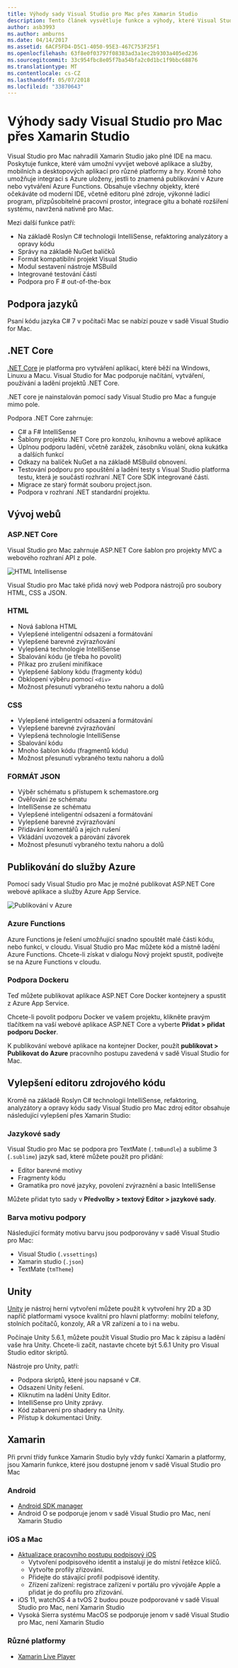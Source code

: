 ```yaml
---
title: Výhody sady Visual Studio pro Mac přes Xamarin Studio
description: Tento článek vysvětluje funkce a výhody, které Visual Studio pro Mac nabízí v porovnání s Xamarin Studio
author: asb3993
ms.author: amburns
ms.date: 04/14/2017
ms.assetid: 6ACF5FD4-D5C1-4050-95E3-467C753F25F1
ms.openlocfilehash: 63f8e0f03797f08383ad3a1ec2b9303a405ed236
ms.sourcegitcommit: 33c954fbc8e05f7ba54bfa2c0d1bc1f9bbc68876
ms.translationtype: MT
ms.contentlocale: cs-CZ
ms.lasthandoff: 05/07/2018
ms.locfileid: "33870643"
---
```

# <a name="benefits-of-visual-studio-for-mac-over-xamarin-studio"></a>Výhody sady Visual Studio pro Mac přes Xamarin Studio 
 
Visual Studio pro Mac nahradili Xamarin Studio jako plné IDE na macu. Poskytuje funkce, které vám umožní vyvíjet webové aplikace a služby, mobilních a desktopových aplikací pro různé platformy a hry. Kromě toho umožňuje integraci s Azure uloženy, jestli to znamená publikování v Azure nebo vytváření Azure Functions. Obsahuje všechny objekty, které očekáváte od moderní IDE, včetně editoru plné zdroje, výkonné ladicí program, přizpůsobitelné pracovní prostor, integrace gitu a bohaté rozšíření systému, navržená nativně pro Mac.

Mezi další funkce patří:

* Na základě Roslyn C# technologii IntelliSense, refaktoring analyzátory a opravy kódu
* Správy na základě NuGet balíčků
* Formát kompatibilní projekt Visual Studio
* Modul sestavení nástroje MSBuild
* Integrované testování částí
* Podpora pro F # out-of-the-box

## <a name="language-support"></a>Podpora jazyků

Psaní kódu jazyka C# 7 v počítači Mac se nabízí pouze v sadě Visual Studio for Mac.

## <a name="net-core"></a>.NET Core

[.NET Core](https://www.microsoft.com/net/core#macos) je platforma pro vytváření aplikací, které běží na Windows, Linuxu a Macu. Visual Studio for Mac podporuje načítání, vytváření, používání a ladění projektů .NET Core.

.NET core je nainstalován pomocí sady Visual Studio pro Mac a funguje mimo pole.

Podpora .NET Core zahrnuje:

* C# a F# IntelliSense
* Šablony projektu .NET Core pro konzolu, knihovnu a webové aplikace
* Úplnou podporu ladění, včetně zarážek, zásobníku volání, okna kukátka a dalších funkcí 
* Odkazy na balíček NuGet a na základě MSBuild obnovení. 
* Testování podporu pro spouštění a ladění testy s Visual Studio platforma testu, která je součástí rozhraní .NET Core SDK integrované částí. 
* Migrace ze starý formát souboru project.json. 
* Podpora v rozhraní .NET standardní projektu.

## <a name="web-development"></a>Vývoj webů  

### <a name="aspnet-core"></a>ASP.NET Core 

Visual Studio pro Mac zahrnuje ASP.NET Core šablon pro projekty MVC a webového rozhraní API z pole.
 
![HTML Intellisense](media/benefits-vsmac-over-xs-image3.png)

Visual Studio pro Mac také přidá nový web Podpora nástrojů pro soubory HTML, CSS a JSON. 

### <a name="html"></a>HTML 

* Nová šablona HTML 
* Vylepšené inteligentní odsazení a formátování 
* Vylepšené barevné zvýrazňování 
* Vylepšená technologie IntelliSense 
* Sbalování kódu (je třeba ho povolit) 
* Příkaz pro zrušení minifikace 
* Vylepšené šablony kódu (fragmenty kódu) 
* Obklopení výběru pomocí `<div>` 
* Možnost přesunutí vybraného textu nahoru a dolů 

### <a name="css"></a>CSS 

* Vylepšené inteligentní odsazení a formátování 
* Vylepšené barevné zvýrazňování 
* Vylepšená technologie IntelliSense 
* Sbalování kódu 
* Mnoho šablon kódu (fragmentů kódu) 
* Možnost přesunutí vybraného textu nahoru a dolů 

### <a name="json"></a>FORMÁT JSON 
* Výběr schématu s přístupem k schemastore.org 
* Ověřování ze schématu 
* IntelliSense ze schématu 
* Vylepšené inteligentní odsazení a formátování 
* Vylepšené barevné zvýrazňování 
* Přidávání komentářů a jejich rušení 
* Vkládání uvozovek a párování závorek 
* Možnost přesunutí vybraného textu nahoru a dolů 

## <a name="publishing-to-azure"></a>Publikování do služby Azure

Pomocí sady Visual Studio pro Mac je možné publikovat ASP.NET Core webové aplikace a služby Azure App Service. 

![Publikování v Azure](media/benefits-vsmac-over-xs-image1.png)

### <a name="azure-functions"></a>Azure Functions

Azure Functions je řešení umožňující snadno spouštět malé části kódu, nebo funkcí, v cloudu. Visual Studio pro Mac můžete kód a místně ladění Azure Functions. Chcete-li získat v dialogu Nový projekt spustit, podívejte se na Azure Functions v cloudu. 

### <a name="docker-support"></a>Podpora Dockeru

Teď můžete publikovat aplikace ASP.NET Core Docker kontejnery a spustit z Azure App Service. 

Chcete-li povolit podporu Docker ve vašem projektu, klikněte pravým tlačítkem na vaší webové aplikace ASP.NET Core a vyberte **Přidat > přidat podporu Docker**. 

K publikování webové aplikace na kontejner Docker, použít **publikovat > Publikovat do Azure** pracovního postupu zavedená v sadě Visual Studio for Mac.

## <a name="source-editor-improvements"></a>Vylepšení editoru zdrojového kódu 

Kromě na základě Roslyn C# technologii IntelliSense, refaktoring, analyzátory a opravy kódu sady Visual Studio pro Mac zdroj editor obsahuje následující vylepšení přes Xamarin Studio: 

### <a name="language-bundles"></a>Jazykové sady 

Visual Studio pro Mac se podpora pro TextMate (`.tmBundle`) a sublime 3 (`.sublime`) jazyk sad, které můžete použít pro přidání: 

* Editor barevné motivy 
* Fragmenty kódu 
* Gramatika pro nové jazyky, povolení zvýraznění a basic IntelliSense 

Můžete přidat tyto sady v **Předvolby > textový Editor > jazykové sady**. 

### <a name="color-theme-support"></a>Barva motivu podpory 

Následující formáty motivu barvu jsou podporovány v sadě Visual Studio pro Mac: 

* Visual Studio (`.vssettings`) 
* Xamarin studio (`.json`) 
* TextMate (`tmTheme`) 

## <a name="unity"></a>Unity 

[Unity](https://unity3d.com/) je nástroj herní vytvoření můžete použít k vytvoření hry 2D a 3D napříč platformami vysoce kvalitní pro hlavní platformy: mobilní telefony, stolních počítačů, konzoly, AR a VR zařízení a to i na webu. 

Počínaje Unity 5.6.1, můžete použít Visual Studio pro Mac k zápisu a ladění vaše hra Unity. Chcete-li začít, nastavte chcete být 5.6.1 Unity pro Visual Studio editor skriptů. 

Nástroje pro Unity, patří: 

* Podpora skriptů, které jsou napsané v C#. 
* Odsazení Unity řešení. 
* Kliknutím na ladění Unity Editor. 
* IntelliSense pro Unity zprávy. 
* Kód zabarvení pro shadery na Unity. 
* Přístup k dokumentaci Unity. 

## <a name="xamarin"></a>Xamarin 

Při první třídy funkce Xamarin Studio byly vždy funkcí Xamarin a platformy, jsou Xamarin funkce, které jsou dostupné jenom v sadě Visual Studio pro Mac 

### <a name="android"></a>Android 

* [Android SDK manager](https://developer.xamarin.com/guides/android/application_fundamentals/using-the-sdk-manager/)  
* Android O se podporuje jenom v sadě Visual Studio pro Mac, není Xamarin Studio 

### <a name="ios-and-mac"></a>iOS a Mac 

* [Aktualizace pracovního postupu podpisový iOS ](https://developer.xamarin.com/guides/cross-platform/macios/apple-account-management/) 
    * Vytvoření podpisového identit a instalují je do místní řetězce klíčů. 
    * Vytvořte profily zřizování. 
    * Přidejte do stávající profil podpisové identity.
    *  Zřízení zařízení: registrace zařízení v portálu pro vývojáře Apple a přidat je do profilu pro zřizování.
* iOS 11, watchOS 4 a tvOS 2 budou pouze podporované v sadě Visual Studio pro Mac, není Xamarin Studio 
* Vysoká Sierra systému MacOS se podporuje jenom v sadě Visual Studio pro Mac, není Xamarin Studio 

### <a name="cross-platform"></a>Různé platformy 

* [Xamarin Live Player](https://developer.xamarin.com/guides/cross-platform/live/)